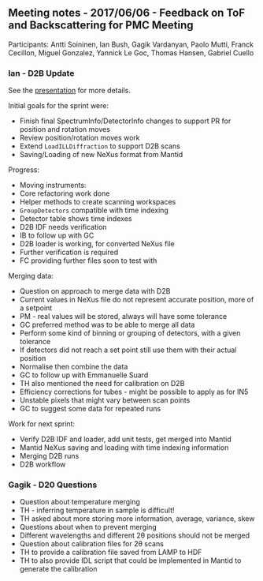 ## Meeting notes - 2017/06/06 - Feedback on ToF and Backscattering for PMC Meeting

Participants: Antti Soininen, Ian Bush, Gagik Vardanyan, Paolo Mutti, Franck Cecillon, Miguel Gonzalez, Yannick Le Goc, Thomas Hansen, Gabriel Cuello

### Ian - D2B Update

See the [presentation](2017-06-06-D2B.pdf) for more details.

Initial goals for the sprint were:
 * Finish final SpectrumInfo/DetectorInfo changes to support PR for position and rotation moves
 * Review position/rotation moves work
 * Extend `LoadILLDiffraction` to support D2B scans
 * Saving/Loading of new NeXus format from Mantid

Progress:
 * Moving instruments:
  * Core refactoring work done
  * Helper methods to create scanning workspaces
  * `GroupDetectors` compatible with time indexing
  * Detector table shows time indexes
 * D2B IDF needs verification
  * IB to follow up with GC
 * D2B loader is working, for converted NeXus file
  * Further verification is required
  * FC providing further files soon to test with


Merging data:
 * Question on approach to merge data with D2B
 * Current values in NeXus file do not represent accurate position, more of a setpoint
 * PM - real values will be stored, always will have some tolerance
 * GC preferred method was to be able to merge all data
  * Perform some kind of binning or grouping of detectors, with a given tolerance
  * If detectors did not reach a set point still use them with their actual position
  * Normalise then combine the data
  * GC to follow up with Emmanuelle Suard
 * TH also mentioned the need for calibration on D2B
  * Efficiency corrections for tubes - might be possible to apply as for IN5
  * Unstable pixels that might vary between scan points
 * GC to suggest some data for repeated runs

Work for next sprint:
 * Verify D2B IDF and loader, add unit tests, get merged into Mantid
 * Mantid NeXus saving and loading with time indexing information
 * Merging D2B runs
 * D2B workflow

### Gagik - D20 Questions

 * Question about temperature merging
  * TH - inferring temperature in sample is difficult!
  * TH asked about more storing more information, average, variance, skew
 * Questions about when to prevent merging
  * Different wavelengths and different 2&theta; positions should not be merged
 * Question about calibration files for 2&theta; scans
  * TH to provide a calibration file saved from LAMP to HDF
  * TH to also provide IDL script that could be implemented in Mantid to generate the calibration



